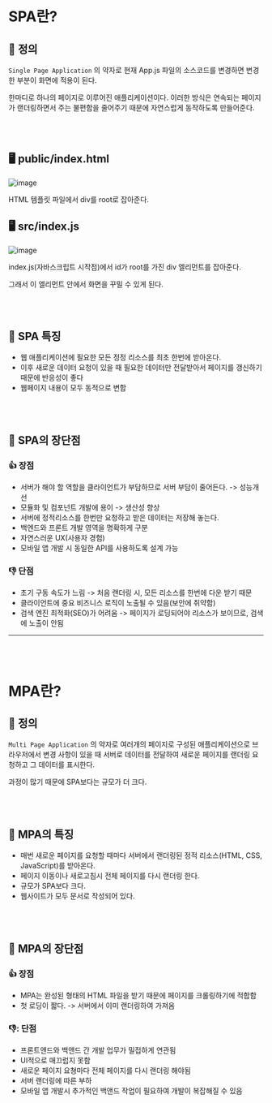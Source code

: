 # SPA란?
## 📃 정의
<code>Single Page Application</code> 의 약자로 현재 App.js 파일의 소스코드를 변경하면 변경한 부분이 화면에 적용이 된다.

한마디로 하나의 페이지로 이루어진 애플리케이션이다. 이러한 방식은 연속되는 페이지가 랜더링하면서 주는 불편함을 줄어주기 때문에 자연스럽게 동작하도록 만들어준다.

<br><br>

## 🖥️ public/index.html
![image](https://github.com/user-attachments/assets/d928174e-0995-4337-a504-25d17ffc6b4d)

HTML 템플릿 파일에서 div를 root로 잡아준다.

## 🖥️ src/index.js

![image](https://github.com/user-attachments/assets/5780cb63-76e3-46c8-8e66-907ae287ca98)

index.js(자바스크립트 시작점)에서 id가 root를 가진 div 엘리먼트를 잡아준다. 

그래서 이 엘리먼트 안에서 화면을 꾸밀 수 있게 된다.

<br><br>

## 📣 SPA 특징
- 웹 애플리케이션에 필요한 모든 정정 리소스를 최초 한번에 받아온다.
- 이후 새로운 데이터 요청이 있을 때 필요한 데이터만 전달받아서 페이지를 갱신하기 때문에 반응성이 좋다
- 웹페이지 내용이 모두 동적으로 변함

<br><br>

## 🌼 SPA의 장단점
### 👍 장점
- 서버가 해야 할 역할을 클라이언트가 부담하므로 서버 부담이 줄어든다. -> 성능개선
- 모듈화 및 컴포넌트 개발에 용이 -> 생산성 향상
- 서버에 정적리소스를 한번만 요청하고 받은 데이터는 저장해 놓는다.
- 백엔드와 프론트 개발 영역을 명확하게 구분
- 자연스러운 UX(사용자 경험)
- 모바일 앱 개발 시 동일한 API를 사용하도록 설계 가능

### 👎 단점
- 초기 구동 속도가 느림 -> 처음 랜더링 시, 모든 리소스를 한번에 다운 받기 때문
- 클라이언트에 중요 비즈니스 로직이 노출될 수 있음(보안에 취약함)
- 검색 엔진 최적화(SEO)가 어려움 -> 페이지가 로딩되어야 리소스가 보이므로, 검색에 노출이 안됨

<hr>
<br><br>

# MPA란?
## 📃 정의
<code>Multi Page Application</code> 의 약자로 여러개의 페이지로 구성된 애플리케이션으로 브라우저에서 변경 사항이 있을 때 서버로 데이터를 전달하여 새로운 페이지를 랜더링 요청하고 그 데이터를 표시한다.

과정이 많기 때문에 SPA보다는 규모가 더 크다.

<br><br>

## 📣 MPA의 특징
- 매번 새로운 페이지를 요청할 때마다 서버에서 랜더링된 정적 리소스(HTML, CSS, JavaScript)를 받아온다.
- 페이지 이동이나 새로고침시 전체 페이지를 다시 랜더링 한다.
- 규모가 SPA보다 크다.
- 웹사이트가 모두 문서로 작성되어 있다.

<br><br>

## 🌼 MPA의 장단점
### 👍 장점
- MPA는 완성된 형태의 HTML 파일을 받기 때문에 페이지를 크롤링하기에 적합함
- 첫 로딩이 짧다. -> 서버에서 이미 랜더링하여 가져옴

### 👎: 단점
- 프론트앤드와 백앤드 간 개발 업무가 밀접하게 연관됨
- UI적으로 매끄럽지 못함
- 새로운 페이지 요쳥마다 전체 페이지를 다시 랜더링 해야됨
- 서버 랜더링에 따른 부하
- 모바일 앱 개발시 추가적인 백앤드 작업이 필요하여 개발이 복잡해질 수 있음

